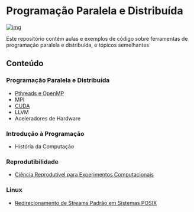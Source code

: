 

# Programação Paralela e Distribuída

[![img](https://img.shields.io/badge/License-CC%20BY%204.0-lightgrey.svg)](http://creativecommons.org/licenses/by/4.0/)

Este  repositório  contém  aulas  e  exemplos de  código  sobre  ferramentas  de
programação paralela e distribuída, e tópicos semelhantes


## Conteúdo


### Programação Paralela e Distribuída

-   [Pthreads e OpenMP](https://phrb.github.io/PPD/lectures/tex/pthreads_omp/index.html)
-   MPI
-   [CUDA](https://phrb.github.io/PPD/lectures/tex/cuda/index.html)
-   LLVM
-   Aceleradores de Hardware


### Introdução à Programação

-   História da Computação


### Reprodutibilidade

-   [Ciência Reprodutível para Experimentos Computacionais](lectures/org/reprodutibilidade/docs/index.html)


### Linux

-   [Redirecionamento de Streams Padrão em Sistemas POSIX](lectures/org/linux-redirecionamento-streams/index.html)
